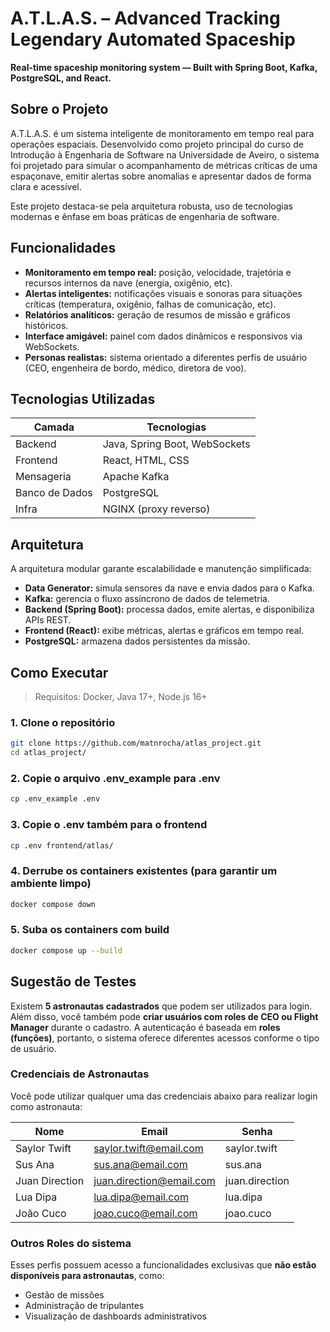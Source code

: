 # A.T.L.A.S. – Advanced Tracking Legendary Automated Spaceship

**Real-time spaceship monitoring system — Built with Spring Boot, Kafka, PostgreSQL, and React.**

## Sobre o Projeto

A.T.L.A.S. é um sistema inteligente de monitoramento em tempo real para operações espaciais. Desenvolvido como projeto principal do curso de Introdução à Engenharia de Software na Universidade de Aveiro, o sistema foi projetado para simular o acompanhamento de métricas críticas de uma espaçonave, emitir alertas sobre anomalias e apresentar dados de forma clara e acessível.

Este projeto destaca-se pela arquitetura robusta, uso de tecnologias modernas e ênfase em boas práticas de engenharia de software.

## Funcionalidades

- **Monitoramento em tempo real:** posição, velocidade, trajetória e recursos internos da nave (energia, oxigênio, etc).
- **Alertas inteligentes:** notificações visuais e sonoras para situações críticas (temperatura, oxigênio, falhas de comunicação, etc).
- **Relatórios analíticos:** geração de resumos de missão e gráficos históricos.
- **Interface amigável:** painel com dados dinâmicos e responsivos via WebSockets.
- **Personas realistas:** sistema orientado a diferentes perfis de usuário (CEO, engenheira de bordo, médico, diretora de voo).

## Tecnologias Utilizadas

| Camada        | Tecnologias                     |
|---------------|----------------------------------|
| Backend       | Java, Spring Boot, WebSockets    |
| Frontend      | React, HTML, CSS                |
| Mensageria    | Apache Kafka                    |
| Banco de Dados| PostgreSQL                      |
| Infra         | NGINX (proxy reverso)           |

## Arquitetura

A arquitetura modular garante escalabilidade e manutenção simplificada:

- **Data Generator:** simula sensores da nave e envia dados para o Kafka.
- **Kafka:** gerencia o fluxo assíncrono de dados de telemetria.
- **Backend (Spring Boot):** processa dados, emite alertas, e disponibiliza APIs REST.
- **Frontend (React):** exibe métricas, alertas e gráficos em tempo real.
- **PostgreSQL:** armazena dados persistentes da missão.

<!-- Se tiver diagrama, descomente abaixo -->
<!-- ![Diagrama de Arquitetura](./docs/architecture-diagram.png) -->

## Como Executar

> Requisitos: Docker, Java 17+, Node.js 16+

###  1. Clone o repositório
```bash
git clone https://github.com/matnrocha/atlas_project.git
cd atlas_project/
```

###  2. Copie o arquivo .env_example para .env
```bash
cp .env_example .env
```
### 3. Copie o .env também para o frontend
```bash
cp .env frontend/atlas/
```

### 4. Derrube os containers existentes (para garantir um ambiente limpo)
```bash
docker compose down
```

### 5. Suba os containers com build
```bash
docker compose up --build
```

## Sugestão de Testes

Existem **5 astronautas cadastrados** que podem ser utilizados para login. Além disso, você também pode **criar usuários com roles de CEO ou Flight Manager** durante o cadastro.
A autenticação é baseada em **roles (funções)**, portanto, o sistema oferece diferentes acessos conforme o tipo de usuário.

### Credenciais de Astronautas

Você pode utilizar qualquer uma das credenciais abaixo para realizar login como astronauta:

| Nome             | Email                         | Senha           |
|------------------|-------------------------------|------------------|
| Saylor Twift     | saylor.twift@email.com        | saylor.twift     |
| Sus Ana          | sus.ana@email.com             | sus.ana          |
| Juan Direction   | juan.direction@email.com      | juan.direction   |
| Lua Dipa         | lua.dipa@email.com            | lua.dipa         |
| João Cuco        | joao.cuco@email.com           | joao.cuco        |

### Outros Roles do sistema

Esses perfis possuem acesso a funcionalidades exclusivas que **não estão disponíveis para astronautas**, como:

- Gestão de missões
- Administração de tripulantes
- Visualização de dashboards administrativos

